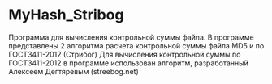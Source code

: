 MyHash_Stribog
==============

Программа для вычисления контрольной суммы файла. 
В программе представлены 2 алгоритма расчета контрольной суммы файла MD5 и по ГОСТ3411-2012 (Стрибог)
Для вычисления контрольной суммы по ГОСТ3411-2012 в программе использован алгоритм, разработанный Алексеем Дегтяревым (streebog.net)
